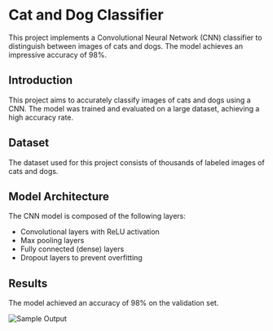 # Cat and Dog Classifier



This project implements a Convolutional Neural Network (CNN) classifier to distinguish between images of cats and dogs. The model achieves an impressive accuracy of 98%.


## Introduction

This project aims to accurately classify images of cats and dogs using a CNN. The model was trained and evaluated on a large dataset, achieving a high accuracy rate.

## Dataset

The dataset used for this project consists of thousands of labeled images of cats and dogs.

## Model Architecture

The CNN model is composed of the following layers:
- Convolutional layers with ReLU activation
- Max pooling layers
- Fully connected (dense) layers
- Dropout layers to prevent overfitting

## Results

The model achieved an accuracy of 98% on the validation set.

![Sample Output](screenshots/sample_output.png)


